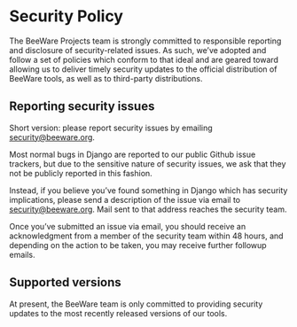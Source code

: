 # Security Policy

The BeeWare Projects team is strongly committed to responsible reporting and
disclosure of security-related issues. As such, we’ve adopted and follow a set
of policies which conform to that ideal and are geared toward allowing us to
deliver timely security updates to the official distribution of BeeWare tools,
as well as to third-party distributions.

## Reporting security issues

Short version: please report security issues by emailing
[security@beeware.org](mailto:security@beeware.org).

Most normal bugs in Django are reported to our public Github issue trackers,
but due to the sensitive nature of security issues, we ask that they not be
publicly reported in this fashion.

Instead, if you believe you’ve found something in Django which has security
implications, please send a description of the issue via email to
[security@beeware.org](mailto:security@beeware.org). Mail sent to that address
reaches the security team.

Once you’ve submitted an issue via email, you should receive an acknowledgment
from a member of the security team within 48 hours, and depending on the action
to be taken, you may receive further followup emails.

## Supported versions

At present, the BeeWare team is only committed to providing security updates
to the most recently released versions of our tools.
